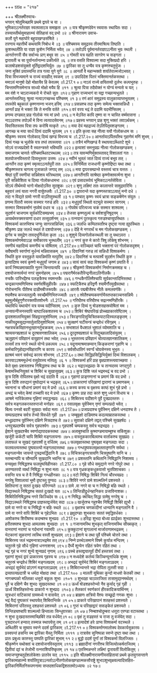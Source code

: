 +++
title = "२१७"

+++
श्रीलक्ष्मीरुवाच-  
भगवन् श्रोतुमिच्छामि प्रथमे द्वापरे च या ।  
भूमिकाऽऽनर्तराज्ञा स्वतपसाऽत्र समाहृता ॥१ ॥
यत्र श्रीकृष्णदेवेन स्ववासः स्थापितः सदा ।  
तस्यास्तीर्थसुमाहात्म्यं सेतिहासं वद् प्रभो ॥२ ॥
श्रीनारायण उवाच-  
कलौ युगे महाघोरे बहुपाखण्डसंश्रिते ।  
तरणाय महत्तीर्थे कथयामि निबोध मे ॥३ ॥
पश्चिमस्य समुद्रस्य तीरमाश्रित्य तिष्ठति ।  
कुशस्थलीति या राज्ञा कुशेन निर्मिता भवेत् ॥४ ॥
ततोऽपि पूर्वमानर्तराज्ञाऽऽनीता भुवः स्थली ।  
आनर्तनगरी सैव सर्वाभ्यः प्राग् बभूव सा ॥५ ॥
गोमती यत्र वहति सागरेण च सङ्गता ।  
द्वारावती च सा पुर्यानर्तानाम्ना प्रकीर्त्यते ॥६ ॥
तत्र वसति विश्वात्मा सदा मुक्तिप्रदो हरिः ।  
कलाषोडशसंयुक्तो मूर्तिद्वादशभिर्युतः ॥७ ॥
द्वारिका सा तु धन्यैव यत्र कृष्णश्चतुर्भुजः ।  
जना मुक्तिं प्रयास्यन्ति तत्र गत्वा युगे युगे ॥८ ॥
आनर्तो वै महान्भक्तो शर्यातेरात्मजोऽभवत् ।  
पित्रा विभज्यमाने च राज्यं वाग्रहीत् स्वकम् ॥९ ॥
उपादिदेश पितरं भक्तिमानर्तकस्तथा ।  
ममाऽयं मानुषो देहो मोक्षायैव हि केवलम् ॥1.217.१ ०॥
नाऽयं राज्ये क्षयितव्यो दुर्लभः कल्पभूरुहः ।  
चिन्तामणिसमेनात्र साध्यो मोक्षो मयैव हि ॥११ ॥
श्रुत्वा पित्रा तदैवोक्तं न योग्यं मन्यसे च यत् ।  
मम वंशे न चाऽराज्यकरो मे रोचते सुतः ॥१२॥
गृहाण राज्यभागं वा यद्वा गच्छान्यभूतले ।  
आनर्तस्तत्पितुः श्रुत्वा नत्वाऽगच्छच्च पश्चिमम् ॥१ ३॥
रणं क्षारं समुद्रस्य वालुकाव्याप्तभूतलम् ।  
तपस्तेपे बहुकालं कृष्णनाम्ना भजन् हरिम् ॥१४॥
प्रसन्नश्च तदा कृष्णः समेत्य भक्तसन्निधौ ।  
आनर्तं प्राह मे भक्त! किं ते मनसि वर्तते ॥१५॥
वरं वरय भद्रं ते ददामि यदभीप्सितम् ।  
प्रणम्य दण्डवत् प्राह गोलोकं नय मां प्रभो ॥१६॥
न मेऽस्ति कापि तृष्णा वा न चास्ति वर्ष्मवासना ।  
नाऽऽदरश्च तपोऽर्थे मे विना त्वत्पादसेवनम् ॥१७॥
प्रहस्य भगवान् प्राह शृणु भक्त! तवाऽर्थकम् ।  
विवासितस्तव पित्रा तपः करोषि मत्कृते ॥१८॥
मया देयं महद्राज्यं तेऽतिपितृवशङ्गतम् ।  
आगच्छ च मया सार्धं दिव्यं ददामि भूतलम् ॥१ ९॥
इति कृत्वा सह नीत्वा ययौ गोलोकधाम सः ।  
श्रीकृष्णः स्वस्य गोलोकाद् दिव्यं खण्डं विभज्य च ॥1.217.२०॥
आनर्तायाऽर्पितवाँश्च गृहाणेमं मणिं शुभम् ।  
दिव्यं गच्छ च भूलोके यत्र तप्तं तपस्त्वया ॥२१ ॥
तत्रैनं मणिखण्डं वै स्थापयाऽब्धितटे शुभे ।  
सोऽयं राज्यप्रदेशो वै स्वतन्त्रस्ते भविष्यति ॥२२॥
इत्याशां समनुग्रह्य नीत्वा गोलोकखण्डकम् ।  
समाजगाम चानर्तः पश्चिमाब्धितटस्थलम् ॥२३॥
तत्र यावन्मणिर्मुक्तस्तावद् विशालतां गतः ।  
शतयोजनविस्तारो दिव्यभूस्तर उत्तमः ॥२४॥
नवीनं भूतलं जातं दिव्यं राज्यं बभूव तत् ।  
आनर्तेन तदा कृष्णं स्मृत्वाऽऽनर्तपुरी ततः ॥२५॥
विनिर्मिता राजधानी कृष्णोद्दिष्टा यथा तथा ।  
श्रीकृष्णस्तत्र चागत्य पूजाकाले जगाद् तम् ॥२६॥
मया द्वापरसम्प्रान्ते वस्तव्यं चात्र यत्ततः ।  
श्रेष्ठां पुरीं रमणीयां सन्निवेशय मत्स्थिताम् ॥२७॥
आनर्तेनापि साश्रेष्ठा कृष्णोक्तवर्त्मना शुभा ।  
पुरी सन्निवेशिता च दिव्या गोलोकधामभा ॥२८॥
एवं प्रसादरूपेयं भूमिकाऽऽनर्तसेविता ।  
सोऽयं तीर्थमयो भागो मोक्षदोऽस्ति सुराष्ट्रकः ॥२९॥
शृणु लक्ष्मि! ततः कालान्तरे सामुद्रवारिभिः ।  
बहुवारं लयं याता नगरी वार्युपप्लवैः ॥1.217.३० ॥
द्वापरान्ते यदा कृष्णस्तत्राऽऽयातुं मनो दधे ।  
तदा न विद्यते ग्रामो नगरी वाऽतिसुस्थली ॥३ १॥
पश्चात् कृष्णः स्वयं भ्रात्रा सङ्कर्षणेन संयुतः ।  
प्रणम्य पितरौ स्वस्य सस्मार गरुडं हरिः ॥३२॥
मधुपुर्यां स्थितो वटमूले सस्मार सागरम् ।  
सस्मार विश्वकर्माणं नृपवेषं दधार च ॥३३ ॥
गोपवेषं परित्यज्य चक्रं सस्मार शाश्वतम् ।  
सुदर्शनं चाजगाम सूर्यकोटिसमप्रभम् ॥३४॥
तेजसा कृष्णतुल्यं च सर्वशत्रुनिषूद्नम् ।  
अव्यर्थमस्त्रमस्त्राणां दधार तत्सुदर्शनम् ॥३५॥
रत्नयानं पुरस्कृत्य गरुडश्चाप्युपस्थितः ।  
विश्वकर्मा कारुभिश्च जग्मुः सागरसन्निधिम् ॥३६॥
जलधिः कम्पितस्ताँश्च दृष्ट्वा नत्वा ह्युपस्थितः ।  
श्रीकृष्णः प्राह जलधे स्थलं ते दशयोजनम् ॥३७॥
देहि मे नगरार्थं च मम गोलोकखण्डकम् ।  
द्रागेव च समुद्रेण तावद्भूर्निर्जला कृता ॥३८॥
शुशुभे दिव्यगोलोकस्थली सा तु यथाऽपरा ।  
विश्वकर्माणमेवाऽऽह समीकारय भूस्थलीम् ॥३९॥
नगरं कुरु मे कारो त्रिषु लोकेषु शोभनम् ।  
रमणीयं महादिव्यं कमनीयं च योषिताम् ॥1.217.४०॥
वाञ्च्छितं चापि भक्तानां परं गोलोकसदृशम् ।  
सर्वेषामपि स्वर्गाणां मूर्धन्यं मन्निवासकम् ॥४१ ॥
दिवानिशं गरुड त्वं सन्निधौ विश्वकर्मणः ।  
स्थितिं कुरु वस्तुकृते यावन्निर्माति मत्पुरीम् ॥४२॥
दिवानिशं च मत्पार्श्वे सुदर्शन स्थितिं कुरु ।  
इत्यादिश्य स्वयं कृष्णो मधुपुर्यां जगाम ह ॥४३॥
सायं सायं सदा विश्वकर्मा कृष्णं प्रयाति वै ।  
कार्यं निष्पन्नमाख्याति नूतनं चिन्तयत्यपि ॥४४॥
श्रीकृष्णो विश्वकर्माणं निर्माणक्रममाह च ।  
दशयोजनपर्यन्तं नगरं सुमनोहरम् ॥४५॥
पद्मरागैर्मरकतैरिन्द्रनीलाऽतिनीलकैः ।  
रुचकैः पारिभद्रैश्च पलङ्कैश्च स्यमन्तकैः ॥४६॥
गन्धकैर्गालिमैश्चापि सूर्यकान्तादिभिस्तथा ।  
चन्द्रकान्तमणिभिश्च स्वर्णवर्षिसुहीरकैः ॥४७॥
स्फटिकैश्च हरिद्वर्णैः श्यामैर्गौरमुखैस्तथा ।  
गोरोचनाभिः पीतैश्च दाडीमबीजरूपकैः ॥४८॥
आरसैः पद्मबीजैश्च नीलैः कमलवर्णकैः ।  
श्यामैश्च कज्जलतुल्यैः स्वच्छैर्मणिभिरुज्ज्वलैः ॥४९॥
श्वेतैश्चम्पकवर्णाभैस्तप्तकाञ्चनसन्निभैः ।  
बहुमूल्यैर्बहुगुणैरारक्तपीतशोभनैः ॥1.217.५० ॥
गरिष्ठैश्च वरिष्ठैश्च सद्रत्नमणिहीरकैः ।  
यथाविधि यथायोगं यत्र यच्च यदीप्सितम् ॥५१ ॥
कुरु दिव्यं नु षोडशसहस्रयोषितां मम ।  
अन्यपत्नीजनस्यापि चाष्टाधिकशतस्य च ॥५२॥
शिबिरं श्रेष्ठपरिखं प्रोच्चप्राकारवेष्टितम् ।  
द्वादशशालाभियुक्तं सिंहद्वारसुशोभितम् ॥५३॥
त्रिरङ्गादिसुचित्रितकपाटादिस्वलङ्कृतम् ।  
नाकीयद्रुमसूद्यानवर्तुलादिसुशोभितम् ॥५४॥
सुलक्षणं घटीयन्त्रं चन्द्रवेधं रविगृहम् ।  
नक्षत्रचक्रविज्ञानभूतज्ञानर्तुचक्रकम् ॥५५॥
सभाशालं वैधशालं भूशालं व्योमशालि च ।  
श्राव्ययन्त्रप्रशालं च दूरश्रावणशालिकम् ॥५६॥
दूरदृश्यप्रशालं च विद्युच्छालादिसंयुतम् ।  
ऋतुज्ञानं पविज्ञानं वायुज्ञानं तथा भवेत् ॥५७॥
भूस्तरस्य प्रविज्ञानं चोत्पातज्ञानशालिकम् ।  
तत्सर्वं तत्र नगरे स्थले योग्ये प्रकल्पय ॥५८॥
यदूनामाश्रमान्रम्यान् किङ्कराणां गृहाणि च ।  
कर्मचारिगृहोद्यानविहाराणि च कारय ॥५९॥
सर्वसौधातिगं स्वर्ग्यं चोग्रसेनस्य भूभृतः ।  
ह्याश्रमं भवनं सर्वभद्रं कारय शोभनम् ॥1.217.६०॥
तथा सिद्धिप्रसिद्धिभिर्युक्तं दिव्यं विशालकम् ।  
कारयाऽऽश्रममूर्धन्यं वसुदेवस्य मत्पितुः ॥६ १ ॥
विश्वकर्मा हरिं प्राह वृक्षप्राशस्त्यवात्र्च्छया ।  
केते वृक्षाः प्रशस्ताश्च निषिद्धाश्च तथा च के ॥६२॥
भद्राऽभद्रप्रदाः के च तान्वदस्व जगद्गुरो ।  
केषामस्थिनियुक्तं च शिबिरं च सुखासुखम् ॥६३॥
कुत्र दिशि जलं भद्रमभद्रं च वद प्रभो ।  
कुत्र दिशि रोपितश्च वृक्षो भद्रं ददाति वै ॥६४॥
गृहाणां प्राङ्गणानां च प्रमाणं किं वद प्रभो ।  
कुत्र दिशि तरुद्यानं पुष्पोद्यानं च भद्रकृत् ॥६५॥
प्राकाराणां परिखाणां द्वाराणां च प्रमाणकम् ।  
भवनानां च सौधानां प्रमाणं वद मे प्रभो ॥६६॥
कस्य कस्य च वृक्षस्य काष्ठं शुभं गृहे प्रभो ।  
अभद्रं च भवेत् केषां तच्चापि वद मे प्रभो ॥६७॥
कृष्णः प्राह तदा कारुं शृणु ध्यानं विधाय च ।  
आश्रमे नारिकेलश्च गृहिणां स्याद्धनप्रदः ॥६८॥
शिबिरस्य यदीशाने पूर्वे पुत्रप्रदस्तरुः ।  
सर्वत्र मङ्गलकरस्तरुराजो मनोहरः ॥६९॥
रसालवृक्षः पूर्वस्मिन् नृणां सम्पत्प्रदो भवेत् ।  
बिल्वः पनसो बदरी सुखदाः सर्वदा मताः ॥1.217.७०॥
प्रजाप्रदाश्च पूर्वस्मिन् दक्षिणे धनदाश्च ते ।  
सम्पत्प्रदाश्च सर्वत्र तेभ्यो विवर्धते गृही ॥७१ ॥
जम्बूवृक्षो दाडिमश्च कदल्याम्रातकस्तथा ।  
बन्धूप्रदाश्च पूर्वस्मिन् दक्षिणे मित्रदाश्च ते ॥७२॥
सुवाको दक्षिणे तद्वत् पश्चिमे सुखहर्षदः ।  
धनपुत्रप्रदश्चैव सर्वत्र गृहपार्श्वगः ॥७३॥
गृहपार्श्वे चम्पकस्तु सर्वत्र भद्रभद्रदः ।  
ईशाने सुखदश्चैव स्वर्णाद्यापादकस्तथा ॥७४॥
अलाबुश्चाति कुष्माण्डमायाम्बुश्च सकिंशुकः ।  
खर्जूरी कर्कटी चापि शिबिरे मङ्गलायनाः ॥७५॥
वास्तूककारबिल्वश्च वार्ताकश्च सुखप्रदः ।  
लताफलं च सुखदं गृहपार्श्वे तु वर्धितम् ॥७६॥
फलवृक्षास्तथा पुष्पवृक्षा मङ्गलदाः सदा ।  
फलवल्ल्यस्तथा पुष्पवल्ल्यो मङ्गलदास्तथा ॥७७॥
गन्धपुष्पफलवृक्षलतातृणानि सर्वथा ।  
मङ्गलान्येव जायन्ते पुत्रद्रव्यर्द्धिदानि वै ॥७८॥
विचित्ररङ्गपत्रायणि चित्रपुष्पाणि यानि च ।  
स्तम्बान्यपि च सौम्यानि सुखदानि भवन्ति च ॥७९॥
प्रशस्तानि कथितानि निषिद्धानि निशामय ।  
वन्यवृक्षा निषिद्धाश्च फलपुष्पविहीनकाः ॥1.217.८० ॥
गृहे सौधे समुद्याने नगरे गोपुरे तथा ।  
अरण्यतरवो व्यर्था निषिद्धा न शुभा मताः ॥८ १॥
यत्र गृध्रकङ्कधूकवासो भूतपिशाचकाः ।  
वसन्ति यत्र च ते वै निषिद्धा गन्धहीनकाः ॥८२॥
वटो निषिद्धः शिबिरे नित्यं चौरभयप्रदः ।  
नगरेषु विशालायां भूमौ दृष्टस्तु पुण्यदः ॥८३॥
शिविरे नगरे ग्रामे शाल्मलिर्न प्रशस्यते ।  
क्षितिपानां तु सततं दुःखदः परिगण्यते ॥८४॥
ग्रामे .वा नगरे वा च न निषिद्धो बहिः स्थले ।  
विद्यास्थले निषिद्धश्च सततं दुःखदो यतः ॥८५॥
तिन्तिडीद्रुर्धनहानिकरः प्रजाविनाशकः।  
शिबिरेतिनिषिद्धश्च नगरे किञ्चिदेव सः ८६॥
न निषिद्धः क्वचित् सिद्धा ग्रामेषु नगरेषु च ।  
विद्याऽस्थले निषिद्धश्च प्राज्ञस्तद्वर्जयेत् सदा ॥८७॥
खर्जुरश्च गहुश्चैव निषिद्धौ शिबिरे ह्युभौ ।  
ग्रामे वा नगरे वा च निषिद्धो न बहिः स्थले ॥८८ ॥
वृक्षाश्च चणकादीनां धान्यानि मङ्गलानि वै ।  
ग्रामे वा नगरे वापि शिबिरे च गृहेऽभितः ॥८९॥
इक्षुदण्डाः शुभकराः सततं स्मृद्धिवर्धकाः ।  
अशोकश्च शिरीषश्च कदम्बश्च शुभप्रदः ॥1.217.९० ॥
हरिद्रा शुभदा बोध्या ह्यार्द्रकाः शुभदास्तथा ।  
हरीतक्यश्च शुभदा आमलक्यः शुभप्रदाः ॥९ १ ॥
गजानामस्थि शुभकृत् वाजिनामस्थि सौख्यकृत् ।  
वानराणां नराणां च गर्दभानां गवामपि ॥९५॥
कुक्कुटानां शृगालानां मार्जाराणामभद्रकम् ।  
भेटकानां सूकराणां त्वस्थि वस्तौ शुभप्रदम् ॥९३॥
ईशाने च तथा पूर्वे पश्चिमे चोत्तरे तथा ।  
शिबिरस्य जलं भद्रमन्यत्राऽभद्रमेव तत्॥९४॥
निम्ने प्रस्थेऽसमाने विषमे कुर्यान्न मन्दिरम् ।  
चतुरस्रे गृहे सौधे गृहिणां धननाशनम् ॥९५॥
दैर्घ्ये शून्येन रहितं त्रयेण रहितं तथा ।  
भद्रं गृहं च नगरं शून्यॆ शून्यप्रदं नृणाम् ॥९६॥
प्रस्थे हस्तद्वयात्पूर्वं दीर्घं हस्तत्रयं तथा ।  
गृहाणां शुभदं द्वारं प्राकारस्य गृहस्य च ॥९७॥
न मध्यदेशे कर्तव्यं किञ्चिन्यूनाधिके शुभम् ।  
चतुरस्रं चन्द्रवेधं शिबिरं मङ्गलप्रदम् ॥९८॥
अभद्रदं सूर्यभेदं शिबिरं मङ्गलाऽप्रदम् ।  
अभद्रदं सूर्यभेदं प्रांऽगणं मङ्गलाऽप्रदम् ॥९९॥
शिबिराभ्यन्तरे भद्रा रोपिता तुलसी सदा ।  
द्रव्यापत्यप्रदात्री च धर्मदा मोक्षदा तथा ॥1.217.१०० ॥
मालती यूथिका कुन्दो माधवो केतकी तथा ।  
नागचम्पको मल्लिका धत्तूरो बकुलः शुभाः ॥१०१ ॥
शुभदहा चाऽपराजिता तासामुद्यानमर्थदम् ।  
पूर्वे च दक्षिणे चैव शुभदः सुखदस्तथा ॥१ ०२॥
ऊर्ध्वं षोडशहस्तेभ्यो नैव कुर्याद् गृहं गृही ।  
ऊर्ध्वं विंशतिहस्तेभ्यः प्राकारो न शुभप्रदः ॥१०३॥
तैलकारं स्वर्णकारं हीरकादिक्रयार्थिनम् ।  
सूत्रधारं वाटिकायां ग्राममध्ये न वासयेत् ॥१ ०४॥
ब्राह्मणः क्षत्रियो वैश्यः सच्छूद्रो गणकः शुभाः ।  
भद्रं वैद्यं पुष्पकारं स्थापयेत् शिबिरान्तिके ॥१ ०५॥
प्राकारे परिखापानं शतहस्तं प्रशस्यते ।  
शिबिराणां परितस्तु दशहस्तं प्रशस्यते ॥१ ०६॥
गुप्तं च परिखाद्वारं ससङ्केतं प्रशस्यते ।  
तिन्तिड्यश्चापि शाल्मल्यो हिन्तालाः सिन्धुवारकाः ॥१ ०७॥
निम्बाश्चोदुम्बरा धत्तूरा एरण्डा वटास्तथा ।  
न शुभा दुःखदास्तस्माच्छिबिरे तन्न वर्धयेत्॥१ ०८॥
वृक्षं तु वज्रहस्तं च राजा तु वर्जयेत् सदा ।  
पुत्रदारधनं हन्यात् तस्मान्न स्थापयेत्तु तम् ॥१ ०९॥
इत्यादेशं हरेः प्राप्य विश्वकर्मा वटस्थले ।  
अब्धितीरे च सुष्वाप स्वप्ने ददर्श द्वारिकाम् ॥1.217.११ ०॥
विश्वकर्माणमालोक्य देवकार्यसुकारवः ।  
प्रस्वपन्तं हसन्ति स्म द्वारिका यैस्तु निर्मिता ॥१११ ॥
रात्रावेव सुनिष्पन्ना स्वप्ने दृष्टा यथा तथा ।  
प्रातः प्रबुध्य कारुस्तु पश्यति द्वारिकां शुभाम् ११ २॥
बुद्धो ददर्श पूर्णां तां विश्वकर्मा विलज्जितः ।  
श्रीकृष्णेन यथोक्तां च दशयोजनविस्तृताम् ॥११३ ॥
ब्रह्मादीनां नगरीश्च विजित्योत्कर्षराजितम् ।  
द्वितीयां द्यां च तेजोभी रत्नराशिपरिष्कृतम् ॥१ १४॥
एतस्मिन्नन्तरे लक्ष्मि! द्वारावतीं विलोकितुम् ।  
समाजग्मुश्चतुर्दशलोकेशाः प्रातरेव यत् ॥११५ ॥
इति श्रीलक्ष्मीनारायणीयसंहितायां प्रथमे कृतयुगसन्ताने द्वारिकामाहात्म्ये शर्यातिपुत्राऽऽनर्ताऽऽनीतगोलोकखण्डात्मकसौराष्ट्रे शुभाऽशुभवृक्षवल्यादिसहित-  
द्वारिकानिर्मितनिरूपणनामा सप्तदशाधिकद्विशततमोऽध्यायः ॥२ १७॥
    
